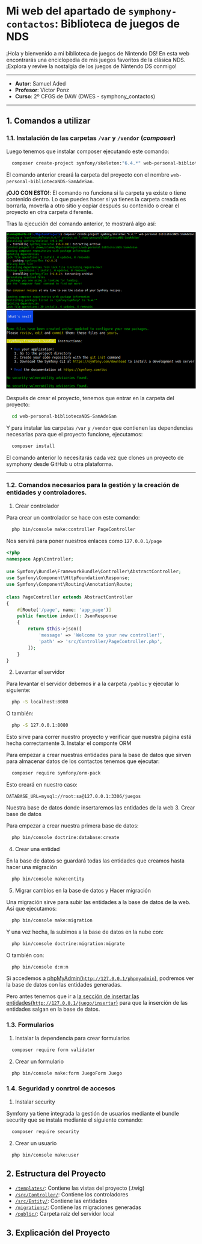 # Mi web del apartado de `symphony-contactos`: Biblioteca de juegos de NDS
¡Hola y bienvenido a mi biblioteca de juegos de Nintendo DS! En esta web encontrarás una enciclopedia de mis juegos favoritos de la clásica NDS. ¡Explora y revive la nostalgia de los juegos de Nintendo DS conmigo!

---
- **Autor**: Samuel Aded
- **Profesor**: Víctor Ponz
- **Curso**: 2º CFGS de DAW (DWES - symphony_contactos)
---
## 1. Comandos a utilizar
### 1.1. Instalación de las carpetas `/var` y `/vendor` (*composer*)
Luego tenemos que instalar composer ejecutando este comando:
```bash
  composer create-project symfony/skeleton:"6.4.*" web-personal-bibliotecaNDS-SamAdeSan
```
El comando anterior creará la carpeta del proyecto con el nombre `web-personal-bibliotecaNDS-SamAdeSan`.

**¡OJO CON ESTO!**: El comando no funciona si la carpeta ya existe o tiene contenido dentro. 
Lo que puedes hacer si ya tienes la carpeta creada es borrarla, moverla a otro sitio y copiar después su contenido o crear el proyecto en otra carpeta diferente.

Tras la ejecución del comando anterior, te mostrará algo así:

![Img Err](./img/wpbndssas1.png)
![Img Err](./img/wpbndssas2.png)

Después de crear el proyecto, tenemos que entrar en la carpeta del proyecto:
```bash
  cd web-personal-bibliotecaNDS-SamAdeSan
```
Y para instalar las carpetas `/var` y `/vendor` que contienen las dependencias necesarias para que el proyecto funcione, ejecutamos:
```bash  
  composer install
```
El comando anterior lo necesitarás cada vez que clones un proyecto de symphony desde GitHub u otra plataforma.

---
### 1.2. Comandos necesarios para la gestión y la creación de entidades y controladores.
1. Crear controlador

Para crear un controlador se hace con este comando:
```bash
  php bin/console make:controller PageController
```
Nos servirá para poner nuestros enlaces como `127.0.0.1/page`
```php
<?php
namespace App\Controller;

use Symfony\Bundle\FrameworkBundle\Controller\AbstractController;
use Symfony\Component\HttpFoundation\Response;
use Symfony\Component\Routing\Annotation\Route;

class PageController extends AbstractController
{
    #[Route('/page', name: 'app_page')]
    public function index(): JsonResponse
    {
        return $this->json([
            'message' => 'Welcome to your new controller!',
            'path' => 'src/Controller/PageController.php',
        ]);
    }
}
```
2. Levantar el servidor

Para levantar el servidor debemos ir a la carpeta `/public` y ejecutar lo siguiente:
```bash
  php -S localhost:8080
```
O también:
```bash
  php -S 127.0.0.1:8080
```
Esto sirve para correr nuestro proyecto y verificar que nuestra página está hecha correctamente
3. Instalar el componte ORM

Para empezar a crear nuestras entidades para la base de datos que sirven para almacenar datos de los contactos tenemos que ejecutar: 
```bash
  composer require symfony/orm-pack
```
Esto creará en nuestro caso:
```dockerignore
DATABASE_URL=mysql://root:sa@127.0.0.1:3306/juegos
```
Nuestra base de datos donde insertaremos las entidades de la web
3. Crear base de datos

Para empezar a crear nuestra primera base de datos:
```bash
  php bin/console doctrine:database:create
```
4. Crear una entidad

En la base de datos se guardará todas las entidades que creamos hasta hacer una migración
```bash
  php bin/console make:entity
```
5. Migrar cambios en la base de datos y Hacer migración

Una migración sirve para subir las entidades a la base de datos de la web. Así que ejecutamos:
```bash
  php bin/console make:migration
```
Y una vez hecha, la subimos a la base de datos en la nube con:
```bash
  php bin/console doctrine:migration:migrate
```
O también con:
```bash
  php bin/console d:m:m
```
Si accedemos a [phpMyAdmin(`http://127.0.0.1/phpmyadmin`)](http://127.0.0.1/phpmyadmin), podremos ver la base de datos con las entidades generadas.

Pero antes tenemos que ir a [la sección de insertar las entidades(`http://127.0.0.1/juego/insertar`)](http://127.0.0.1/juego/insertar) para que la inserción de las entidades salgan en la base de datos.

### 1.3. Formularios
1. Instalar la dependencia para crear formularios
```bash
  composer require form validator
```
2. Crear un formulario
```bash
  php bin/console make:form JuegoForm Juego
```
### 1.4. Seguridad y conrtrol de accesos
1. Instalar security 

Symfony ya tiene integrada la gestión de usuarios mediante el bundle security que se instala mediante el siguiente comando:
```bash
  composer require security
```
2. Crear un usuario
```bash
  php bin/console make:user
``` 
## 2. Estructura del Proyecto
- [`/templates/`](./templates): Contiene las vistas del proyecto (.twig)
- [`/src/Controller/`](./src/Controller): Contiene los controladores
- [`/src/Entity/`](/src/Entity): Contiene las entidades
- [`/migrations/`](/migrations): Contiene las migraciones generadas
- [`/public/`](./public): Carpeta raíz del servidor local
## 3. Explicación del Proyecto

